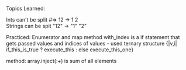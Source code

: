 Topics Learned:

Ints can't be split #=> 12 -> 1   2   
Strings can be spit "12" -> "1"   "2"

Practiced:
Enumerator and map method
with_index is a if statement that gets passed values and indices of values
    - used ternary structure {|v,i| if_this_is_true ?  execute_this : else execute_this_one}
    
method: array.inject(:+) is sum of all elements